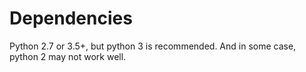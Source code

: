 # Dependencies
Python 2.7 or 3.5+, but python 3 is recommended. And in some case, python 2 may not work well.
